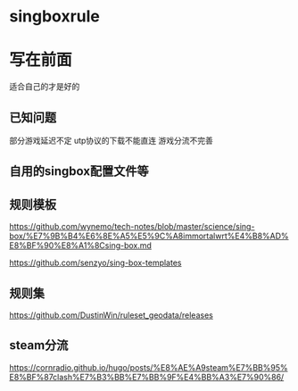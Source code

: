# singboxrule
# 写在前面
适合自己的才是好的
## 已知问题
部分游戏延迟不定
utp协议的下载不能直连
游戏分流不完善

## 自用的singbox配置文件等
## 规则模板
https://github.com/wynemo/tech-notes/blob/master/science/sing-box/%E7%9B%B4%E6%8E%A5%E5%9C%A8immortalwrt%E4%B8%AD%E8%BF%90%E8%A1%8Csing-box.md


https://github.com/senzyo/sing-box-templates
## 规则集
https://github.com/DustinWin/ruleset_geodata/releases
## steam分流
https://cornradio.github.io/hugo/posts/%E8%AE%A9steam%E7%BB%95%E8%BF%87clash%E7%B3%BB%E7%BB%9F%E4%BB%A3%E7%90%86/
